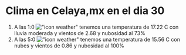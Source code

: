 # Clima en Celaya,mx en el dia 30

1. A las 1:0 !["icon weather"](http://openweathermap.org/img/w/10n.png) tenemos una temperatura de 17.22 C con lluvia moderada y  vientos de 2.68 y nubosidad al 73%
1. A las 5:0 !["icon weather"](http://openweathermap.org/img/w/04n.png) tenemos una temperatura de 15.56 C con nubes y  vientos de 0.86 y nubosidad al 100%
